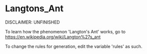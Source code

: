 # Langtons_Ant
DISCLAIMER: UNFINISHED

To learn how the phenomenon 'Langton's Ant' works, go to https://en.wikipedia.org/wiki/Langton%27s_ant

To change the rules for generation, edit the variable 'rules' as such.
